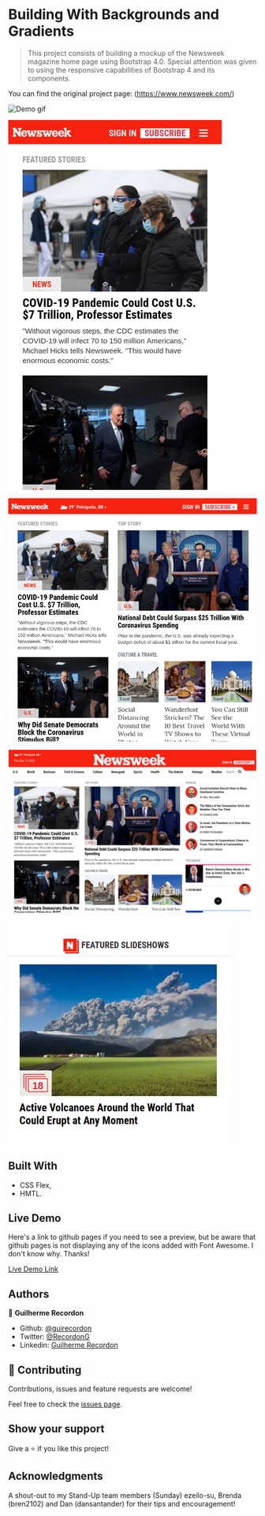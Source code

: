 # Building With Backgrounds and Gradients

>This project consists of building a mockup of the Newsweek magazine home page using Bootstrap 4.0. Special attention was given to using the responsive capabilities of Bootstrap 4 and its components.

You can find the original project page: (https://www.newsweek.com/)

![Demo gif](gif.gif)

![screenshot mobile](img/screen-shots/mobile.png)

![screenshot tablet](img/screen-shots/ipad.png)

![screenshot desktop](img/screen-shots/desktop.png)

![screenshot details](img/screen-shots/attention2detail.png)


## Built With

- CSS Flex,
- HMTL.

## Live Demo

Here's a link to github pages if you need to see a preview, but be aware that github pages is not displaying any of the icons added with Font Awesome. I don't know why. Thanks! 

[Live Demo Link](https://guirecordon.github.io/bootstrap-newsweek-mockup/)

## Authors

👤 **Guilherme Recordon**

- Github: [@guirecordon](https://github.com/guirecordon)
- Twitter: [@RecordonG](https://twitter.com/RecordonG)
- Linkedin: [Guilherme Recordon](https://linkedin.com/gui-recordon-marketingmba/)

## 🤝 Contributing

Contributions, issues and feature requests are welcome!

Feel free to check the [issues page](https://github.com/guirecordon/bootstrap-newsweek-mockup/issues).

## Show your support

Give a ⭐️ if you like this project!

## Acknowledgments

A shout-out to my Stand-Up team members (Sunday) ezeilo-su, Brenda (bren2102) and Dan (dansantander) for their tips and encouragement! 
